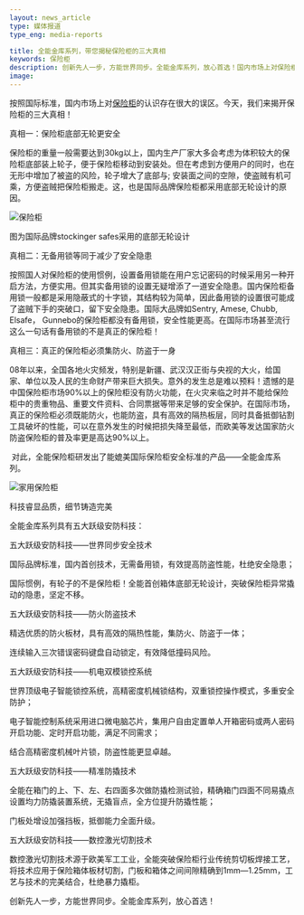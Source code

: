 ```yaml
---
layout: news_article
type: 媒体报道
type_eng: media-reports

title: 全能金库系列，带您揭秘保险柜的三大真相
keywords: 保险柜
description: 创新先人一步，方能世界同步。全能金库系列，放心首选！国内市场上对保险柜的认识存在很大的误区。今天，我们来揭开保险柜的三大真相！
image: 
---
```

按照国际标准，国内市场上对[保险柜](http://www.qnnsafe.com/)的认识存在很大的误区。今天，我们来揭开保险柜的三大真相！

真相一：保险柜底部无轮更安全

保险柜的重量一般需要达到30kg以上，国内生产厂家大多会考虑为体积较大的保险柜底部装上轮子，便于保险柜移动到安装处。但在考虑到方便用户的同时，也在无形中增加了被盗的风险，轮子增大了底部与; 安装面之间的空隙，使盗贼有机可乘，方便盗贼把保险柜搬走。这，也是国际品牌保险柜都采用底部无轮设计的原因。

![保险柜](http://www.qnnsafe.com/image-news/id033701.jpg)

图为国际品牌stockinger safes采用的底部无轮设计

真相二：无备用锁等同于减少了安全隐患

按照国人对保险柜的使用惯例，设置备用锁能在用户忘记密码的时候采用另一种开启方法，方便实用。但其实备用锁的设置无疑增添了一道安全隐患。国内保险柜备用锁一般都是采用隐蔽式的十字锁，其结构较为简单，因此备用锁的设置很可能成了盗贼下手的突破口，留下安全隐患。国际大品牌如Sentry, Amese, Chubb, Elsafe， Gunnebo的保险柜都没有备用锁，安全性能更高。在国际市场甚至流行这么一句话有备用锁的不是真正的保险柜！

真相三：真正的保险柜必须集防火、防盗于一身

08年以来，全国各地火灾频发，特别是新疆、武汉汉正街与央视的大火，给国家、单位以及人民的生命财产带来巨大损失。意外的发生总是难以预料！遗憾的是中国保险柜市场90%以上的保险柜没有防火功能，在火灾来临之时并不能给保险柜中的贵重物品、重要文件资料、合同票据等带来足够的安全保护。在国际市场，真正的保险柜必须既能防火，也能防盗，具有高效的隔热板层，同时具备抵御钻割工具破坏的性能，可以在意外发生的时候把损失降至最低，而欧美等发达国家防火防盗保险柜的普及率更是高达90%以上。

 对此，全能保险柜研发出了能媲美国际保险柜安全标准的产品——全能金库系列。

![家用保险柜](http://www.qnnsafe.com/image-news/id033702.jpg)

科技睿显品质，细节铸造完美

全能金库系列具有五大跃级安防科技：

五大跃级安防科技——世界同步安全技术

国际品牌标准，国内首创技术，无需备用锁，有效提高防盗性能，杜绝安全隐患；

国际惯例，有轮子的不是保险柜！全能首创箱体底部无轮设计，突破保险柜异常撬动的隐患，坚定不移。

五大跃级安防科技——防火防盗技术

精选优质的防火板材，具有高效的隔热性能，集防火、防盗于一体；

连续输入三次错误密码键盘自动锁定，有效降低撞码风险。

五大跃级安防科技——机电双模锁控系统

世界顶级电子智能锁控系统，高精密度机械锁结构，双重锁控操作模式，多重安全防护；

电子智能控制系统采用进口微电脑芯片，集用户自由定置单人开箱密码或两人密码开启功能、定时开启功能，满足不同需求；

结合高精密度机械叶片锁，防盗性能更显卓越。

五大跃级安防科技——精准防撬技术

全能在箱门的上、下、左、右四面多次做防撬检测试验，精确箱门四面不同易撬点设置均力防撬装置系统，无撬盲点，全方位提升防撬性能；

门板处增设加强挡板，抵御能力全面升级。

五大跃级安防科技——数控激光切割技术

数控激光切割技术源于欧美军工工业，全能突破保险柜行业传统剪切板焊接工艺，将技术应用于保险箱体板材切割，门板和箱体之间间隙精确到1mm—1.25mm，工艺与技术的完美结合，杜绝暴力撬柜。

创新先人一步，方能世界同步。全能金库系列，放心首选！
